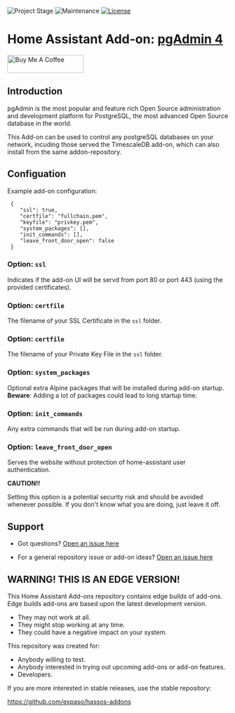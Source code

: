 ![Project Stage][project-stage-shield]
![Maintenance][maintenance-shield]
[![License][license-shield]](https://github.com/expaso/hassos-addon-pgadmin4/blob/main/LICENSE)

# Home Assistant Add-on: [pgAdmin 4](https://www.pgadmin.org/)

<a href="https://www.buymeacoffee.com/expaso" target="_blank"><img src="https://cdn.buymeacoffee.com/buttons/default-orange.png" alt="Buy Me A Coffee" height="41" width="174"></a>

## Introduction

pgAdmin is the most popular and feature rich Open Source administration and development platform for PostgreSQL, the most advanced Open Source database in the world.

This Add-on can be used to control any postgreSQL databases on your network, incuding those served the TimescaleDB add-on, which can also install from the same addon-repository.

## Configuation

Example add-on configuration:

```
 {
    "ssl": true,
    "certfile": "fullchain.pem",
    "keyfile": "privkey.pem",
    "system_packages": [],
    "init_commands": [],
    "leave_front_door_open": false
 }
```

### Option: `ssl`

Indicates if the add-on UI will be servd from port 80 or port 443 (using the provided certificates).

### Option: `certfile`

The filename of your SSL Certificate in the `ssl` folder.

### Option: `certfile`

The filename of your Private Key File in the `ssl` folder.

### Option: `system_packages`

Optional extra Alpine packages that will be installed during add-on startup.
**Beware**: Adding a lot of packages could lead to long startup time.

### Option: `init_commands`

Any extra commands that will be run during add-on startup.

### Option: `leave_front_door_open`

Serves the website without protection of home-assistant user authentication.

**CAUTION!!**

Setting this option is a potential security risk and should be avoided whenever possible.
If you don't know what you are doing, just leave it off.

## Support

- Got questions?
  [Open an issue here][issues]

- For a general repository issue or add-on ideas? [Open an issue here][repo-issues]

[issues]: https://github.com/expaso/hassos-addon-pgadmin4/issues
[repo-issues]: https://github.com/expaso/hassos-addons/issues


## WARNING! THIS IS AN EDGE VERSION!

This Home Assistant Add-ons repository contains edge builds of add-ons.
Edge builds add-ons are based upon the latest development version.

- They may not work at all.
- They might stop working at any time.
- They could have a negative impact on your system.

This repository was created for:

- Anybody willing to test.
- Anybody interested in trying out upcoming add-ons or add-on features.
- Developers.

If you are more interested in stable releases, use the stable repository:

<https://github.com/expaso/hassos-addons>


[project-stage-shield]: https://img.shields.io/badge/project%20stage-production%20ready-brightgreen.svg
[release-shield]: https://img.shields.io/badge/version-1c0a4bf-blue.svg
[release]: https://github.com/expaso/hassos-addon-pgadmin4/tree/1c0a4bf
[license-shield]: https://img.shields.io/github/license/expaso/hassos-addon-pgAdmin4.svg
[maintenance-shield]: https://img.shields.io/maintenance/yes/2024.svg